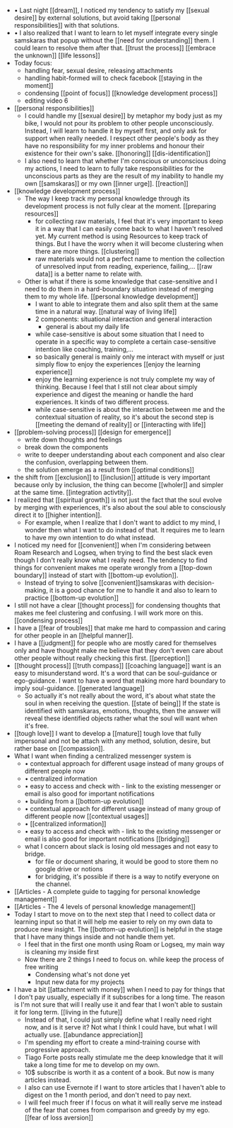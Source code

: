 - •	Last night [[dream]], I noticed my tendency to satisfy my [[sexual desire]] by external solutions, but avoid taking [[personal responsibilities]] with that solutions.
- •	I also realized that I want to learn to let myself integrate every single samskaras that popup without the [[need for understanding]] them. I could learn to resolve them after that. [[trust the process]] [[embrace the unknown]] [[life lessons]]
- Today focus:
    - handling fear, sexual desire, releasing attachments
    - handling habit-formed will to check facebook [[staying in
the moment]]
    - condensing [[point of focus]] [[knowledge development
process]]
    - editing video 6
- [[personal responsibilities]]
    - I could handle my [[sexual desire]] by metaphor my body just
as my bike, I would not pour its problem to other people unconsciously.
Instead, I will learn to handle it by myself first, and only ask for support
when really needed. I respect other people's body as they have no
responsibility for my inner problems and honour their existence for their own's
sake. [[honoring]] [[dis-identification]]
    - I also need to learn that whether I'm conscious or
unconscious doing my actions, I need to learn to fully take responsibilities
for the unconscious parts as they are the result of my inability to handle my
own [[samskaras]] or my own [[inner urge]]. [[reaction]]
- [[knowledge development process]]
    - The way I keep track my personal knowledge through its development process is not fully clear at the moment. [[preparing resources]]
        - for collecting raw materials, I feel that it's very important to keep it in a way that I can easily come back to what I haven't resolved yet. My current method is using Resources to keep track of things. But I have the worry when it will become clustering when there are more things. [[clustering]]
        - raw materials would not a perfect name to mention the collection of unresolved input from reading, experience, failing,... [[raw data]] is a better name to relate with.
    - Other is what if there is some knowledge that case-sensitive and I need to do them in a hard-boundary situation instead of merging them to my whole life. [[personal knowledge development]]
        - I want to able to integrate them and also split them at the same time in a natural way. [[natural way of living life]]
        - 2 components: situational interaction and general interaction
            - general is about my daily life
        - while case-sensitive is about some situation that I need to operate in a specific way to complete a certain case-sensitive intention like coaching, training,...
        - so basically general is mainly only me interact with myself or just simply flow to enjoy the experiences [[enjoy the learning experience]]
        - enjoy the learning experience is not truly complete my way of thinking. Because I feel that I still not clear about simply experience and digest the meaning or handle the hard experiences. It kinds of two different process.
        - while case-sensitive is about the interaction between me and the contextual situation of reality, so it's about the second step is [[meeting the demand of reality]] or [[interacting with life]]
- [[problem-solving process]] [[design for emergence]]
    - write down thoughts and feelings
    - break down the components
    - write to deeper understanding about each component and also
clear the confusion, overlapping between them.
    - the solution emerge as a result from [[optimal conditions]]
- the shift from [[exclusion]] to [[inclusion]] attitude is very important because only by inclusion, the thing can become [[wholer]] and simpler at the same time. [[integration activtity]].
- I realized that [[spiritual growth]] is not just the fact that the soul evolve by merging with experiences, it's also about the soul able to consciously direct it to [[higher intention]].
    - For example, when I realize that I don't want to addict to my mind, I wonder then what I want to do instead of that. It requires me to learn to have my own intention to do what instead.
- I noticed my need for [[convenient]] when I'm considering between Roam Research and Logseq, when trying to find the best slack even though I don't really know what I really need. The tendency to find things for convenient makes me operate wrongly from a [[top-down boundary]] instead of start with [[bottom-up evolution]].
    - Instead of trying to solve [[convenient]]samskaras with decision-making, it is a good chance for me to handle it and also to learn to practice [[bottom-up evolution]]
- I still not have a clear [[thought process]] for condensing
thoughts that makes me feel clustering and confusing. I will work more on this.
[[condensing process]]
- I have a [[fear of troubles]] that make me hard to
compassion and caring for other people in an [[helpful manner]].
- I have a [[judgment]] for people who are mostly cared for
themselves only and have thought make me believe that they don't even care
about other people without really checking this first. [[perception]]
- [[thought process]] [[truth compass]] [[coaching language]] want is an easy to misunderstand word. It's a word that can be soul-guidance or ego-guidance. I want to have a word that making more hard boundary to imply soul-guidance. [[generated language]]
    - So actually it's not really about the word, it's about what state the soul in when receiving the question. [[state of being]] If the state is identified with samskaras, emotions, thoughts, then the answer will reveal these identified objects rather what the soul will want when it's free.
- [[tough love]] I want to develop a [[mature]] tough love that fully impersonal and not be attach with any method, solution, desire, but rather base on [[compassion]].
- What I want when finding a centralized messenger system is
    - •	contextual approach for different usage instead of many groups of different people now
    - •	centralized information
    - •	easy to access and check with - link to the existing messenger or email is also good for important notifications
    - •	building from a [[bottom-up evolution]]
    - •	contextual approach for different usage instead of many group of different people now [[contextual usages]]
    - •	[[centralized information]]
    - •	easy to access and check with - link to the existing messenger or email is also good for important notifications [[bridging]]
    - what I concern about slack is losing old messages and not easy to bridge.
        - for file or document sharing, it would be good to store them no google drive or notions
        - for bridging, it's possible if there is a way to notify everyone on the channel.
- [[Articles - A complete guide to tagging for personal knowledge management]]
- [[Articles - The 4 levels of personal knowledge management]]
- Today I start to move on to the next step that I need to collect data or learning input so that it will help me easier to rely on my own data to produce new insight. The [[bottom-up evolution]] is helpful in the stage that I have many things inside and not handle them yet.
    - I feel that in the first one month using Roam or Logseq, my main way is cleaning my inside first
    - Now there are 2 things I need to focus on. while keep the process of free writing
        - Condensing what's not done yet
        - Input new data for my projects
- I have a bit [[attachment with money]] when I need to pay
for things that I don't pay usually, especially if it subscribes for a long
time. The reason is I'm not sure that will I really use it and fear that I
won't able to sustain it for long term. [[living in the future]]
    - Instead of that, I could just simply define what I really
need right now, and is it serve it? Not what I think I could have, but what I
will actually use. [[abundance appreciation]]
    - I'm spending my effort to create a mind-training course with
progressive approach.
    - Tiago Forte posts really stimulate me the deep knowledge
that it will take a long time for me to develop on my own.
    - 10$ subscribe is worth it as a content of a book. But now is
many articles instead.
    - I also can use Evernote if I want to store articles that I
haven't able to digest on the 1 month period, and don't need to pay next.
    - I will feel much freer if I focus on what it will really
serve me instead of the fear that comes from comparison and greedy by my ego.
[[fear of loss aversion]]
